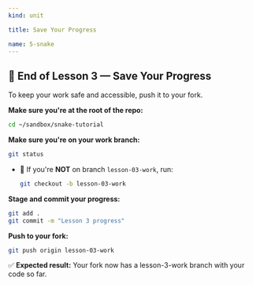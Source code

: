 ```yaml
---
kind: unit

title: Save Your Progress

name: 5-snake
---
```


## 🎯 End of Lesson 3 — Save Your Progress

To keep your work safe and accessible, push it to your fork.

**Make sure you're at the root of the repo:**
```bash
cd ~/sandbox/snake-tutorial
```

**Make sure you're on your work branch:**
```bash
git status  
```
 - 🚨 If you're **NOT** on branch `lesson-03-work`, run: 

   ```bash
   git checkout -b lesson-03-work  
   ```

**Stage and commit your progress:**
```bash
git add .
git commit -m "Lesson 3 progress"
```

**Push to your fork:**
```bash
git push origin lesson-03-work
```

✅ **Expected result:** Your fork now has a lesson-3-work branch with your code so far.

